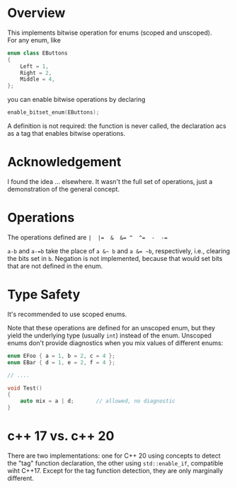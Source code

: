 # Overview

This implements bitwise operation for enums (scoped and unscoped).  
For any enum, like

```cpp
enum class EButtons
{
	Left = 1,
	Right = 2,
	Middle = 4,
};
```

you can enable bitwise operations by declaring 

```cpp
enable_bitset_enum(EButtons);
```

A  definition is not required: the function is never called, the declaration
acs as a tag that enables bitwise operations.

# Acknowledgement

I found the idea ... elsewhere. It wasn't the full set of operations,  just a demonstration of the general concept.

# Operations

The operations defined are `|  |=  &  &= ^  ^=  -  -=`

`a-b` and `a-=b` take the place of `a &~ b` and `a &= ~b`, respectively, i.e.,
clearing the bits set in `b`. Negation is not implemented, because that would 
set bits that are not defined in the enum. 

# Type Safety

It's recommended to use scoped enums.

Note that these operations are defined for an unscoped enum, but they yield the
underlying type (usually `int`) instead of the enum. Unscoped enums don't
provide diagnostics when you mix values of different enums:

```cpp
enum EFoo { a = 1, b = 2, c = 4 };
enum EBar { d = 1, e = 2, f = 4 };

// ....

void Test()
{
    auto mix = a | d;       // allowed, no diagnostic
}
```

# c++ 17 vs. c++ 20

There are two implementations: one for C++ 20 using concepts to detect the  "tag" function declaration, the other using `std::enable_if`, compatible wiht C++17.
Except for the tag function detection, they are only marginally different.


